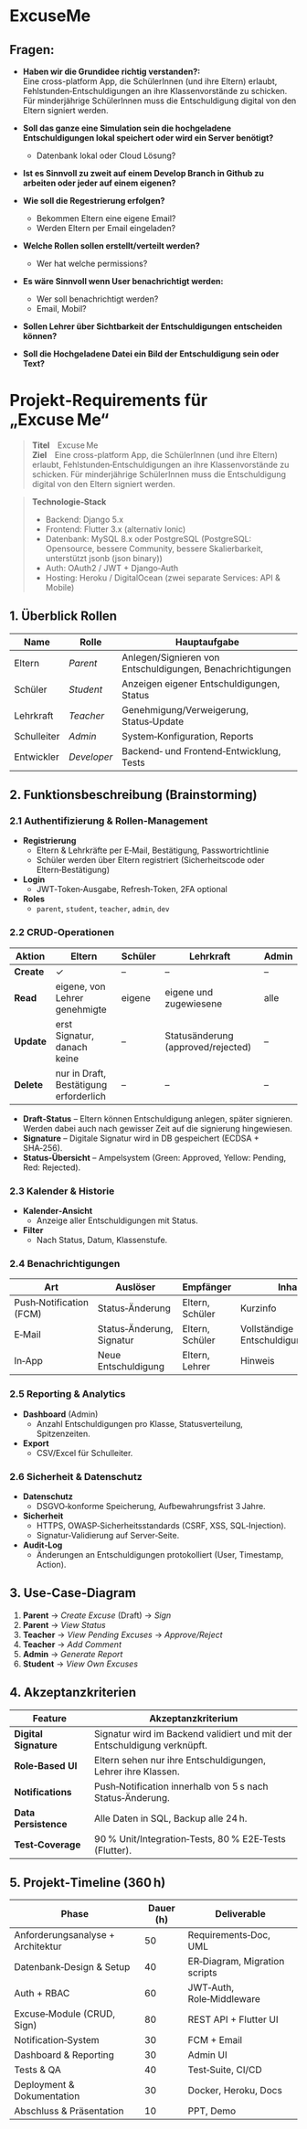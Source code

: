 # ExcuseMe
## Fragen:
- **Haben wir die Grundidee richtig verstanden?:**  
Eine cross-platform App, die SchülerInnen (und ihre Eltern) erlaubt, Fehlstunden‑Entschuldigungen an ihre Klassenvorstände zu schicken. Für minderjährige SchülerInnen muss die Entschuldigung digital von den Eltern signiert werden.

- **Soll das ganze eine Simulation sein die hochgeladene Entschuldigungen lokal speichert oder wird ein Server benötigt?**
    - Datenbank lokal oder Cloud Lösung?

- **Ist es Sinnvoll zu zweit auf einem Develop Branch in Github zu arbeiten oder jeder auf einem eigenen?**

- **Wie soll die Regestrierung erfolgen?**
    - Bekommen Eltern eine eigene Email?
    - Werden Eltern per Email eingeladen?

- **Welche Rollen sollen erstellt/verteilt werden?**
    - Wer hat welche permissions?

- **Es wäre Sinnvoll wenn User benachrichtigt werden:**
    - Wer soll benachrichtigt werden?
    - Email, Mobil?

- **Sollen Lehrer über Sichtbarkeit der Entschuldigungen entscheiden können?**

- **Soll die Hochgeladene Datei ein Bild der Entschuldigung sein oder Text?**

# Projekt‑Requirements für „Excuse Me“

> **Titel** Excuse Me  
> **Ziel** Eine cross-platform App, die SchülerInnen (und ihre Eltern) erlaubt, Fehlstunden‑Entschuldigungen an ihre Klassenvorstände zu schicken. Für minderjährige SchülerInnen muss die Entschuldigung digital von den Eltern signiert werden.  

> **Technologie‑Stack**  
> - Backend: Django 5.x  
> - Frontend: Flutter 3.x (alternativ Ionic)  
> - Datenbank: MySQL 8.x oder PostgreSQL  (PostgreSQL: Opensource, bessere Community, bessere Skalierbarkeit, unterstützt jsonb (json binary))
> - Auth: OAuth2 / JWT + Django‑Auth  
> - Hosting: Heroku / DigitalOcean (zwei separate Services: API & Mobile)  

## 1. Überblick Rollen

| Name | Rolle | Hauptaufgabe |
|-------------|-------|--------------|
| Eltern | *Parent* | Anlegen/Signieren von Entschuldigungen, Benachrichtigungen |
| Schüler | *Student* | Anzeigen eigener Entschuldigungen, Status |
| Lehrkraft | *Teacher* | Genehmigung/Verweigerung, Status‑Update |
| Schulleiter | *Admin* | System‑Konfiguration, Reports |
| Entwickler | *Developer* | Backend‑ und Frontend‑Entwicklung, Tests |


## 2. Funktionsbeschreibung (Brainstorming)

### 2.1 Authentifizierung & Rollen‑Management
- **Registrierung**  
  - Eltern & Lehrkräfte per E‑Mail, Bestätigung, Passwortrichtlinie  
  - Schüler werden über Eltern registriert (Sicherheitscode oder Eltern‑Bestätigung)
- **Login**  
  - JWT‑Token‑Ausgabe, Refresh‑Token, 2FA optional
- **Roles**  
  - `parent`, `student`, `teacher`, `admin`, `dev`

### 2.2 CRUD‑Operationen
| Aktion | Eltern | Schüler | Lehrkraft | Admin |
|--------|--------|---------|-----------|-------|
| **Create** | ✓ | – | – | – |
| **Read** | eigene, von Lehrer genehmigte | eigene | eigene und zugewiesene | alle |
| **Update** | erst Signatur, danach keine | – | Statusänderung (approved/rejected) | – |
| **Delete** | nur in Draft, Bestätigung erforderlich | – | – | – |

- **Draft‑Status** – Eltern können Entschuldigung anlegen, später signieren. Werden dabei auch nach gewisser Zeit auf die signierung hingewiesen.
- **Signature** – Digitale Signatur wird in DB gespeichert (ECDSA + SHA‑256).  
- **Status‑Übersicht** – Ampelsystem (Green: Approved, Yellow: Pending, Red: Rejected).  

### 2.3 Kalender & Historie
- **Kalender‑Ansicht**
  - Anzeige aller Entschuldigungen mit Status.  
- **Filter**  
  - Nach Status, Datum, Klassenstufe.  

### 2.4 Benachrichtigungen
| Art | Auslöser | Empfänger | Inhalt |
|-------|---------|-----------|---------|
| Push‑Notification (FCM) | Status‑Änderung | Eltern, Schüler | Kurzinfo |
| E‑Mail | Status‑Änderung, Signatur | Eltern, Schüler | Vollständige Entschuldigungs‑Daten |
| In‑App | Neue Entschuldigung | Eltern, Lehrer | Hinweis |

### 2.5 Reporting & Analytics
- **Dashboard** (Admin)  
  - Anzahl Entschuldigungen pro Klasse, Statusverteilung, Spitzenzeiten.  
- **Export**  
  - CSV/Excel für Schulleiter.  

### 2.6 Sicherheit & Datenschutz
- **Datenschutz**  
  - DSGVO‑konforme Speicherung, Aufbewahrungsfrist 3 Jahre.  
- **Sicherheit**  
  - HTTPS, OWASP‑Sicherheitsstandards (CSRF, XSS, SQL‑Injection).  
  - Signatur‑Validierung auf Server‑Seite.  
- **Audit‑Log**  
  - Änderungen an Entschuldigungen protokolliert (User, Timestamp, Action).


## 3. Use‑Case‑Diagram

1. **Parent** → *Create Excuse* (Draft) → *Sign*  
2. **Parent** → *View Status*  
3. **Teacher** → *View Pending Excuses* → *Approve/Reject*  
4. **Teacher** → *Add Comment*  
5. **Admin** → *Generate Report*  
6. **Student** → *View Own Excuses*  


## 4. Akzeptanzkriterien

| Feature | Akzeptanzkriterium |
|---------|--------------------|
| **Digital Signature** | Signatur wird im Backend validiert und mit der Entschuldigung verknüpft. |
| **Role‑Based UI** | Eltern sehen nur ihre Entschuldigungen, Lehrer ihre Klassen. |
| **Notifications** | Push‑Notification innerhalb von 5 s nach Status‑Änderung. |
| **Data Persistence** | Alle Daten in SQL, Backup alle 24 h. |
| **Test‑Coverage** | 90 % Unit/Integration‑Tests, 80 % E2E‑Tests (Flutter). |


## 5. Projekt‑Timeline (360 h)

| Phase | Dauer (h) | Deliverable |
|-------|-----------|--------------|
| Anforderungsanalyse + Architektur | 50 | Requirements‑Doc, UML |
| Datenbank‑Design & Setup | 40 | ER‑Diagram, Migration scripts |
| Auth + RBAC | 60 | JWT‑Auth, Role‑Middleware |
| Excuse‑Module (CRUD, Sign) | 80 | REST API + Flutter UI |
| Notification‑System | 30 | FCM + Email |
| Dashboard & Reporting | 30 | Admin UI |
| Tests & QA | 40 | Test‑Suite, CI/CD |
| Deployment & Dokumentation | 30 | Docker, Heroku, Docs |
| Abschluss & Präsentation | 10 | PPT, Demo |
